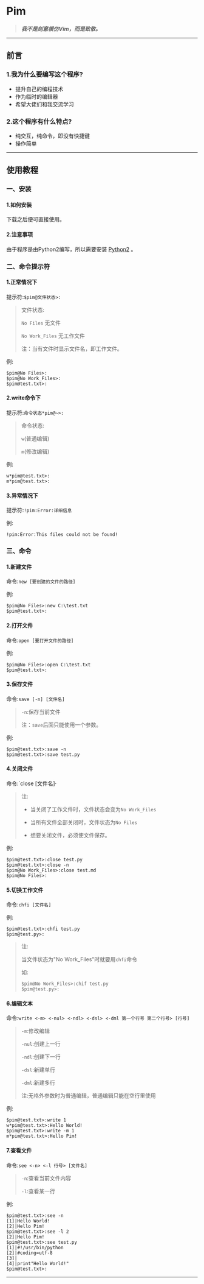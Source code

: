 # **Pim**
> ***我不是刻意模仿Vim，而是致敬。***
***
## **前言**
### **1.我为什么要编写这个程序?**
*	提升自己的编程技术
*	作为临时的编辑器
*	希望大佬们和我交流学习
### **2.这个程序有什么特点?**
*	纯交互，纯命令，即没有快捷键
*	操作简单
***
## **使用教程**
### **一、安装**
#### **1.如何安装**
下载之后便可直接使用。
#### **2.注意事项**
由于程序是由Python2编写，所以需要安装 [Python2](https://www.python.org/downloads/release/python-2713/) 。
### **二、命令提示符**
#### **1.正常情况下**
提示符:`$pim@文件状态>:`
> 文件状态:
> 
> `No Files` 无文件
> 
> `No Work_Files` 无工作文件
>
>注：当有文件时显示文件名，即工作文件。

例:

	$pim@No Files>:
	$pim@No Work_Files>:
	$pim@test.txt>:
#### **2.write命令下**
提示符:`命令状态*pim@~>:`
>命令状态:
>
>`w`(普通编辑)
>
>`m`(修改编辑)

例:

	w*pim@test.txt>:
	m*pim@test.txt>:

#### **3.异常情况下**
提示符:`!pim:Error:详细信息`

例:

	!pim:Error:This files could not be found!
### **三、命令**
#### **1.新建文件** ##
命令:`new [要创建的文件的路径]`

例:

	$pim@No Files>:new C:\test.txt
	$pim@test.txt>:
#### **2.打开文件** ####
命令:`open [要打开文件的路径]`

例:

	$pim@No Files>:open C:\test.txt
	$pim@test.txt>:
#### **3.保存文件** ####
命令:`save [-n] [文件名]`
>`-n`:保存当前文件
>
>注：`save`后面只能使用一个参数。

例:

	$pim@test.txt>:save -n
	$pim@test.txt>:save test.py
#### **4.关闭文件** ####
命令:`close [文件名]·
>注:
>
>* 当关闭了工作文件时，文件状态会变为`No Work_Files`
>
>* 当所有文件全部关闭时，文件状态为`No Files`
>
>* 想要关闭文件，必须使文件保存。

例:

	$pim@test.txt>:close test.py
	$pim@test.txt>:close -n
	$pim@No Work_Files>:close test.md
	$pim@No Files>:
#### **5.切换工作文件** ##
命令:`chfi [文件名]`

例:

	$pim@test.txt>:chfi test.py
	$pim@test.py>:
>注:
>
>当文件状态为"No Work_Files"时就要用`chfi`命令
>
>如:
>
>     $pim@No Work_Files>:chif test.py
>     $pim@test.py>:

#### **6.编辑文本**
命令:`write <-m> <-nul> <-ndl> <-dsl> <-dml 第一个行号 第二个行号> [行号]`
>`-m`:修改编辑
>
>`-nul`:创建上一行
>
>`-ndl`:创建下一行
>
>`-dsl`:新建单行
>
>`-dml`:新建多行
>
>注:无格外参数时为普通编辑，普通编辑只能在空行里使用

例:

	$pim@test.txt>:write 1
	w*pim@test.txt>:Hello World!
	$pim@test.txt>:write -m 1
	m*pim@test.txt>:Hello Pim!
#### **7.查看文件** ####
命令:`see <-n> <-l 行号> [文件名]`
>`-n`:查看当前文件内容
>
>`-l`:查看某一行

例:

	$pim@test.txt>:see -n
	[1]|Hello World!
	[2]|Hello Pim!
	$pim@test.txt>:see -l 2
	[2]|Hello Pim!
	$pim@test.txt>:see test.py
	[1]|#!/usr/bin/python
	[2]|#coding=utf-8
	[3]|
	[4]|print"Hello World!"
	$pim@test.txt>:
***